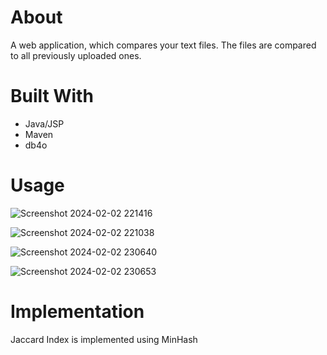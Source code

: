 # About
A web application, which compares your text files.
The files are compared to all previously uploaded ones.

# Built With
- Java/JSP
- Maven
- db4o

# Usage

![Screenshot 2024-02-02 221416](https://github.com/MovieTone/JaccardDocumentComparison/assets/15722914/518cfd67-cf29-4a9a-8a87-9cab4ecf28d7)

![Screenshot 2024-02-02 221038](https://github.com/MovieTone/JaccardDocumentComparison/assets/15722914/f50c978b-e17a-4524-a854-ed97f64572e5)

![Screenshot 2024-02-02 230640](https://github.com/MovieTone/JaccardDocumentComparison/assets/15722914/730e35f8-692a-4bbb-bdd6-d75851fc1821)

![Screenshot 2024-02-02 230653](https://github.com/MovieTone/JaccardDocumentComparison/assets/15722914/e9cd9c9c-c668-4983-a265-af3e6a7dbe28)

# Implementation
Jaccard Index is implemented using MinHash
